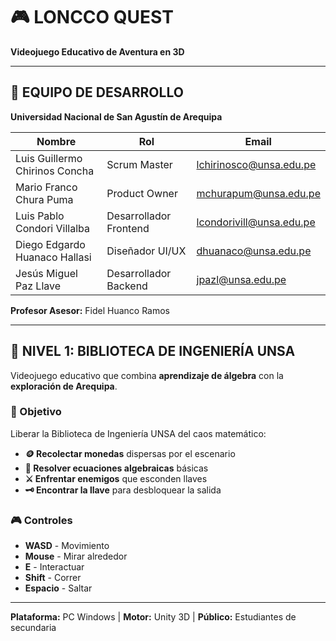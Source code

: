 # 🎮 LONCCO QUEST

**Videojuego Educativo de Aventura en 3D**

---

## 👥 EQUIPO DE DESARROLLO

**Universidad Nacional de San Agustín de Arequipa**

| Nombre | Rol | Email |
|---------|-----|-------|
| Luis Guillermo Chirinos Concha | Scrum Master | lchirinosco@unsa.edu.pe |
| Mario Franco Chura Puma | Product Owner | mchurapum@unsa.edu.pe |
| Luis Pablo Condori Villalba | Desarrollador Frontend | lcondorivill@unsa.edu.pe |
| Diego Edgardo Huanaco Hallasi | Diseñador UI/UX | dhuanaco@unsa.edu.pe |
| Jesús Miguel Paz Llave | Desarrollador Backend | jpazl@unsa.edu.pe |

**Profesor Asesor:** Fidel Huanco Ramos

---

## 📖 NIVEL 1: BIBLIOTECA DE INGENIERÍA UNSA

Videojuego educativo que combina **aprendizaje de álgebra** con la **exploración de Arequipa**.

### **🎯 Objetivo**
Liberar la Biblioteca de Ingeniería UNSA del caos matemático:

- **🪙 Recolectar monedas** dispersas por el escenario
- **🧮 Resolver ecuaciones algebraicas** básicas
- **⚔️ Enfrentar enemigos** que esconden llaves
- **🗝️ Encontrar la llave** para desbloquear la salida

### **🎮 Controles**
- **WASD** - Movimiento
- **Mouse** - Mirar alrededor
- **E** - Interactuar
- **Shift** - Correr
- **Espacio** - Saltar

---

**Plataforma:** PC Windows | **Motor:** Unity 3D | **Público:** Estudiantes de secundaria